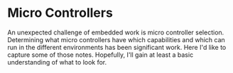 # Micro Controllers

An unexpected challenge of embedded work is micro controller selection.  Determining what micro controllers have which capabilities 
and which can run in the different environments has been significant work.  Here I'd like to capture some of those notes.  Hopefully,
I'll gain at least a basic understanding of what to look for.


